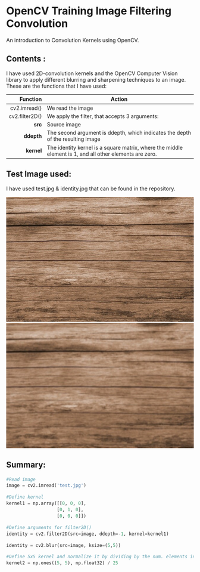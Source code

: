# OpenCV Training Image Filtering Convolution

An introduction to Convolution Kernels using OpenCV.

## Contents :
I have used 2D-convolution kernels and the OpenCV Computer Vision library to apply different blurring and sharpening techniques to an image. 
These are the functions that I have used:

| Function        |Action                                                                        |
|----------------:|------------------------------------------------------------------------------|
|cv2.imread()     |We read the image        |
|cv2.filter2D()   |We apply the filter, that accepts 3 arguments:|
|**src**          | Source image|
|**ddepth**       | The second argument is ddepth, which indicates the depth of the resulting image|
|**kernel**       |The identity kernel is a square matrix, where the middle element is 1, and all other elements are zero.|

## Test Image used: 
I have used test.jpg & identity.jpg that can be found in the repository.

![Source Image Sequence](test.jpg)
![Source Image Sequence](identity.jpg)

## Summary:

```python
#Read image
image = cv2.imread('test.jpg')
```
```python
#Define kernel
kernel1 = np.array([[0, 0, 0],
                   [0, 1, 0],
                   [0, 0, 0]])
```
```python
#Define arguments for filter2D()
identity = cv2.filter2D(src=image, ddepth=-1, kernel=kernel1)
```

```python
identity = cv2.blur(src=image, ksize=(5,5))
```

```python
#Define 5x5 kernel and normalize it by dividing by the num. elements in kernel
kernel2 = np.ones((5, 5), np.float32) / 25
```
